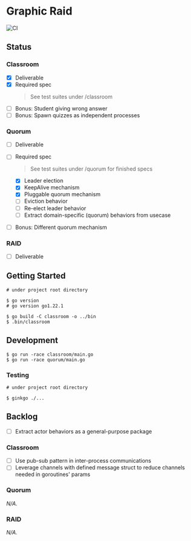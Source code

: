 # Graphic Raid

![CI](https://github.com/dannyh79/graphic-raid/actions/workflows/test.yml/badge.svg)

## Status

### Classroom

- [x] Deliverable
- [x] Required spec
    > See test suites under /classroom
- [ ] Bonus: Student giving wrong answer
- [ ] Bonus: Spawn quizzes as independent processes

### Quorum

- [ ] Deliverable
- [ ] Required spec
    > See test suites under /quorum for finished specs

    - [x] Leader election
    - [x] KeepAlive mechanism
    - [x] Pluggable quorum mechanism
    - [ ] Eviction behavior
    - [ ] Re-elect leader behavior
    - [ ] Extract domain-specific (quorum) behaviors from usecase
- [ ] Bonus: Different quorum mechanism

### RAID

- [ ] Deliverable

## Getting Started

```shell
# under project root directory

$ go version
# go version go1.22.1

$ go build -C classroom -o ../bin
$ .bin/classroom
```


## Development

```shell
$ go run -race classroom/main.go
$ go run -race quorum/main.go
```

### Testing

```shell
# under project root directory

$ ginkgo ./...
```

## Backlog

- [ ] Extract actor behaviors as a general-purpose package

### Classroom

- [ ] Use pub-sub pattern in inter-process communications
- [ ] Leverage channels with defined message struct to reduce channels needed in goroutines' params

### Quorum

_N/A._

### RAID

_N/A._
